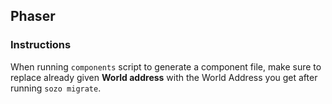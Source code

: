 ## Phaser




### Instructions

When running `components` script to generate a component file, make sure to replace already given **World address** with the World Address you get after running `sozo migrate`.